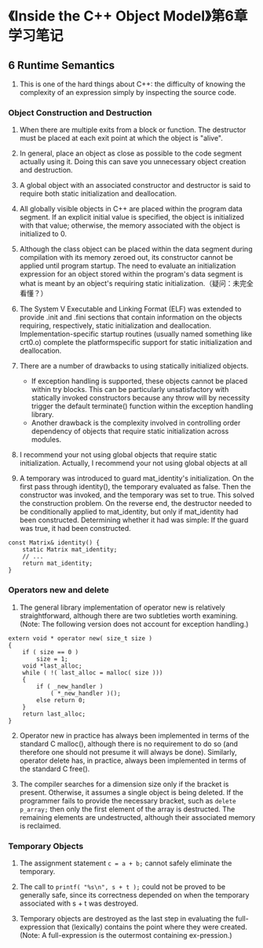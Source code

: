 # 《Inside the C++ Object Model》第6章学习笔记

## 6 Runtime Semantics

1. This is one of the hard things about C++: the difficulty of knowing the complexity of an expression simply by inspecting the source code.

### Object Construction and Destruction

1. When there are multiple exits from a block or function. The destructor must be placed at each exit point at which the object is "alive".

2. In general, place an object as close as possible to the code segment actually using it. Doing this can save you unnecessary object creation and destruction.

3.  A global object with an associated constructor and destructor is said to require both static initialization and deallocation.

4. All globally visible objects in C++ are placed within the program data segment. If an explicit initial value is specified, the object is initialized with that value; otherwise, the memory associated with the object is initialized to 0. 

5. Although the class object can be placed within the data segment during compilation with its memory zeroed out, its constructor cannot be applied until program startup. The need to evaluate an initialization expression for an object stored within the program's data segment is what is meant by an object's requiring static initialization.（疑问：未完全看懂？）

6. The System V Executable and Linking Format (ELF) was extended to provide .init and .fini sections that contain information on the objects requiring, respectively, static initialization and deallocation. Implementation-specific startup routines (usually named something like crt0.o) complete the platformspecific support for static initialization and deallocation.

7. There are a number of drawbacks to using statically initialized objects. 
    - If exception handling is supported, these objects cannot be placed within try blocks. This can be particularly unsatisfactory with statically invoked constructors because any throw will by necessity trigger the default terminate() function within the exception handling library. 
    - Another drawback is the complexity involved in controlling order dependency of objects that require static initialization across modules. 
    
8. I recommend your not using global objects that require static initialization. Actually, I recommend your not using global objects at all 

9. A temporary was introduced to guard mat_identity's initialization. On the first pass through identity(), the temporary evaluated as false. Then the constructor was invoked, and the temporary was set to true. This solved the construction problem. On the reverse end, the destructor needed to be conditionally applied to mat_identity, but only if mat_identity had been constructed. Determining whether it had was simple: If the guard was true, it had been constructed.
```
const Matrix& identity() {
    static Matrix mat_identity;
    // ...
    return mat_identity;
}
```

### Operators new and delete

1. The general library implementation of operator new is relatively straightforward, although there are two subtleties worth examining. (Note: The following version does not account for exception handling.)
```
extern void * operator new( size_t size )
{
    if ( size == 0 )
        size = 1;
    void *last_alloc;
    while ( !( last_alloc = malloc( size )))
    {
        if ( _new_handler )
            ( *_new_handler )();
        else return 0;
    }
    return last_alloc;
}
```

2. Operator new in practice has always been implemented in terms of the standard C malloc(), although there is no requirement to do so (and therefore one should not presume it will always be done). Similarly, operator delete has, in practice, always been implemented in terms of the standard C free().

3. The compiler searches for a dimension size only if the bracket is present. Otherwise, it assumes a single object is being deleted. If the programmer fails to provide the necessary bracket, such as `delete p_array;` then only the first element of the array is destructed. The remaining elements are undestructed, although their associated memory is reclaimed. 

### Temporary Objects

1. The assignment statement `c = a + b;` cannot safely eliminate the temporary.

2. The call to `printf( "%s\n", s + t );` could not be proved to be generally safe, since its correctness depended on when the temporary associated with s + t was destroyed.

3. Temporary objects are destroyed as the last step in evaluating the full-expression that (lexically) contains the point where they were created. (Note: A full-expression is the outermost containing ex-pression.)
